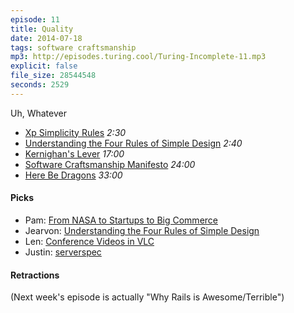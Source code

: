 ```yaml
---
episode: 11
title: Quality
date: 2014-07-18
tags: software craftsmanship
mp3: http://episodes.turing.cool/Turing-Incomplete-11.mp3
explicit: false
file_size: 28544548
seconds: 2529
---
```


Uh, Whatever

* [Xp Simplicity Rules](http://c2.com/cgi/wiki?XpSimplicityRules) *2:30*
* [Understanding the Four Rules of Simple Design](https://leanpub.com/4rulesofsimpledesign) *2:40*
* [Kernighan's Lever](http://www.linusakesson.net/programming/kernighans-lever/) *17:00*
* [Software Craftsmanship Manifesto](http://manifesto.softwarecraftsmanship.org/) *24:00*
* [Here Be Dragons](http://www.kytrinyx.com/talks/here-be-dragons) *33:00*

#### Picks

* Pam: [From NASA to Startups to Big Commerce](http://www.slideshare.net/pydanny/building-maintainableprojectswharton)
* Jearvon: [Understanding the Four Rules of Simple Design](https://leanpub.com/4rulesofsimpledesign)
* Len: [Conference Videos in VLC](http://rg3.github.io/youtube-dl/)
* Justin: [serverspec](https://github.com/serverspec/serverspec)

#### Retractions

(Next week's episode is actually "Why Rails is Awesome/Terrible")
